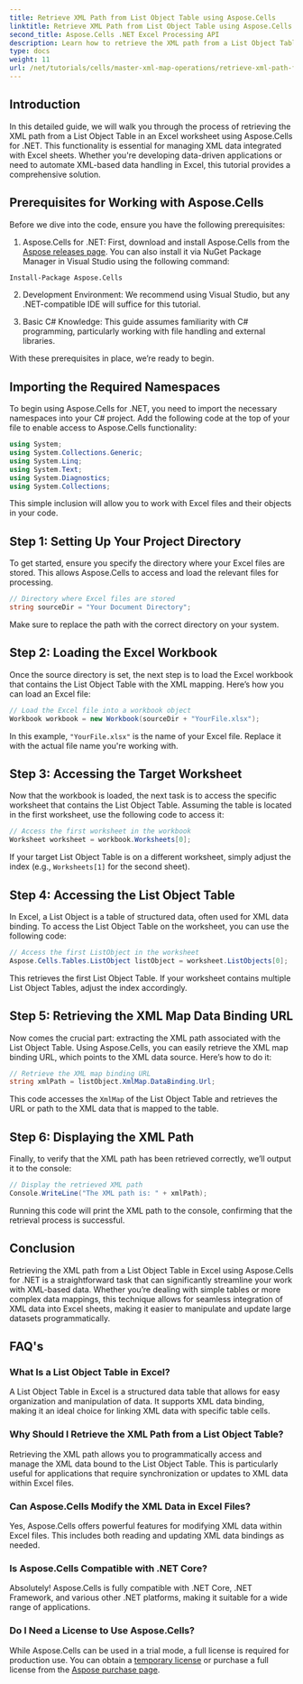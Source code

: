 ```yaml
---
title: Retrieve XML Path from List Object Table using Aspose.Cells
linktitle: Retrieve XML Path from List Object Table using Aspose.Cells
second_title: Aspose.Cells .NET Excel Processing API
description: Learn how to retrieve the XML path from a List Object Table in an Excel worksheet using Aspose.Cells for .NET. This comprehensive guide covers every step.
type: docs
weight: 11
url: /net/tutorials/cells/master-xml-map-operations/retrieve-xml-path-from-list-object-table/
---
```

## Introduction

In this detailed guide, we will walk you through the process of retrieving the XML path from a List Object Table in an Excel worksheet using Aspose.Cells for .NET. This functionality is essential for managing XML data integrated with Excel sheets. Whether you're developing data-driven applications or need to automate XML-based data handling in Excel, this tutorial provides a comprehensive solution.

## Prerequisites for Working with Aspose.Cells

Before we dive into the code, ensure you have the following prerequisites:

1. Aspose.Cells for .NET: First, download and install Aspose.Cells from the [Aspose releases page](https://releases.aspose.com/cells/net/). You can also install it via NuGet Package Manager in Visual Studio using the following command:
```bash
Install-Package Aspose.Cells
```

2. Development Environment: We recommend using Visual Studio, but any .NET-compatible IDE will suffice for this tutorial.

3. Basic C# Knowledge: This guide assumes familiarity with C# programming, particularly working with file handling and external libraries.

With these prerequisites in place, we’re ready to begin.

## Importing the Required Namespaces

To begin using Aspose.Cells for .NET, you need to import the necessary namespaces into your C# project. Add the following code at the top of your file to enable access to Aspose.Cells functionality:

```csharp
using System;
using System.Collections.Generic;
using System.Linq;
using System.Text;
using System.Diagnostics;
using System.Collections;
```

This simple inclusion will allow you to work with Excel files and their objects in your code.

## Step 1: Setting Up Your Project Directory

To get started, ensure you specify the directory where your Excel files are stored. This allows Aspose.Cells to access and load the relevant files for processing.

```csharp
// Directory where Excel files are stored
string sourceDir = "Your Document Directory";
```

Make sure to replace the path with the correct directory on your system.

## Step 2: Loading the Excel Workbook

Once the source directory is set, the next step is to load the Excel workbook that contains the List Object Table with the XML mapping. Here’s how you can load an Excel file:

```csharp
// Load the Excel file into a workbook object
Workbook workbook = new Workbook(sourceDir + "YourFile.xlsx");
```

In this example, `"YourFile.xlsx"` is the name of your Excel file. Replace it with the actual file name you're working with.

## Step 3: Accessing the Target Worksheet

Now that the workbook is loaded, the next task is to access the specific worksheet that contains the List Object Table. Assuming the table is located in the first worksheet, use the following code to access it:

```csharp
// Access the first worksheet in the workbook
Worksheet worksheet = workbook.Worksheets[0];
```

If your target List Object Table is on a different worksheet, simply adjust the index (e.g., `Worksheets[1]` for the second sheet).

## Step 4: Accessing the List Object Table

In Excel, a List Object is a table of structured data, often used for XML data binding. To access the List Object Table on the worksheet, you can use the following code:

```csharp
// Access the first ListObject in the worksheet
Aspose.Cells.Tables.ListObject listObject = worksheet.ListObjects[0];
```

This retrieves the first List Object Table. If your worksheet contains multiple List Object Tables, adjust the index accordingly.

## Step 5: Retrieving the XML Map Data Binding URL

Now comes the crucial part: extracting the XML path associated with the List Object Table. Using Aspose.Cells, you can easily retrieve the XML map binding URL, which points to the XML data source. Here’s how to do it:

```csharp
// Retrieve the XML map binding URL
string xmlPath = listObject.XmlMap.DataBinding.Url;
```

This code accesses the `XmlMap` of the List Object Table and retrieves the URL or path to the XML data that is mapped to the table.

## Step 6: Displaying the XML Path

Finally, to verify that the XML path has been retrieved correctly, we’ll output it to the console:

```csharp
// Display the retrieved XML path
Console.WriteLine("The XML path is: " + xmlPath);
```

Running this code will print the XML path to the console, confirming that the retrieval process is successful.

## Conclusion

Retrieving the XML path from a List Object Table in Excel using Aspose.Cells for .NET is a straightforward task that can significantly streamline your work with XML-based data. Whether you’re dealing with simple tables or more complex data mappings, this technique allows for seamless integration of XML data into Excel sheets, making it easier to manipulate and update large datasets programmatically.

## FAQ's

### What Is a List Object Table in Excel?

A List Object Table in Excel is a structured data table that allows for easy organization and manipulation of data. It supports XML data binding, making it an ideal choice for linking XML data with specific table cells.

### Why Should I Retrieve the XML Path from a List Object Table?

Retrieving the XML path allows you to programmatically access and manage the XML data bound to the List Object Table. This is particularly useful for applications that require synchronization or updates to XML data within Excel files.

### Can Aspose.Cells Modify the XML Data in Excel Files?

Yes, Aspose.Cells offers powerful features for modifying XML data within Excel files. This includes both reading and updating XML data bindings as needed.

### Is Aspose.Cells Compatible with .NET Core?

Absolutely! Aspose.Cells is fully compatible with .NET Core, .NET Framework, and various other .NET platforms, making it suitable for a wide range of applications.

### Do I Need a License to Use Aspose.Cells?

While Aspose.Cells can be used in a trial mode, a full license is required for production use. You can obtain a [temporary license](https://purchase.aspose.com/temporary-license/) or purchase a full license from the [Aspose purchase page](https://purchase.aspose.com/buy).
